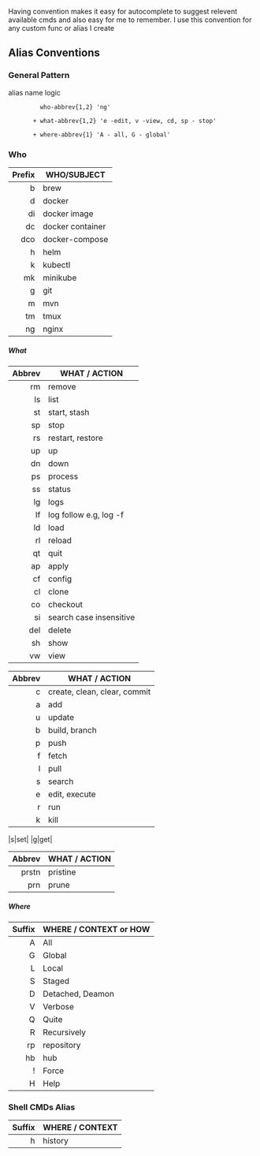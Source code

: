 Having convention makes it easy for autocomplete to suggest relevent available cmds and also easy for me to remember. I use this convention for any custom func or alias I create

## Alias Conventions

### General Pattern

alias name logic
```
         who-abbrev{1,2} 'ng'

       + what-abbrev{1,2} 'e -edit, v -view, cd, sp - stop'

       + where-abbrev{1} 'A - all, G - global'
```

### Who

|Prefix|WHO/SUBJECT|
|----:|---|
|b|brew|
|d|docker|
|di|docker image|
|dc|docker container|
|dco|docker-compose|
|h|helm|
|k|kubectl|
|mk|minikube|
|g|git|
|m|mvn|
|tm|tmux|
|ng|nginx|

##### What 

|Abbrev|WHAT / ACTION|
|----:|---|
|rm|remove|
|ls|list|
|st|start, stash|
|sp|stop|
|rs|restart, restore|
|up|up|
|dn|down|
|ps|process|
|ss|status|
|lg|logs|
|lf|log follow e.g, log -f |
|ld|load|
|rl|reload|
|qt|quit|
|ap|apply|
|cf|config|
|cl|clone|
|co|checkout|
|si|search case insensitive|
|del|delete|
|sh|show|
|vw|view|

|Abbrev|WHAT / ACTION|
|----:|---|
|c|create, clean, clear, commit|
|a|add|
|u|update|
|b|build, branch|
|p|push|
|f|fetch|
|l|pull|
|s|search|
|e|edit, execute|
|r|run|
|k|kill|

|s|set|
|g|get|


|Abbrev|WHAT / ACTION|
|----:|---|
|prstn|pristine|
|prn|prune|

##### Where

|Suffix|WHERE / CONTEXT or HOW|
|----:|---|
|A|All|
|G|Global|
|L|Local|
|S|Staged|
|D|Detached, Deamon|
|V|Verbose|
|Q|Quite|
|R|Recursively|
|rp|repository|
|hb|hub|
|!|Force|
|H|Help|



### Shell CMDs Alias

|Suffix|WHERE / CONTEXT|
|----:|---|
|h|history|


